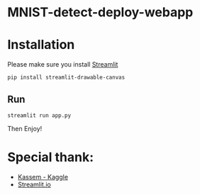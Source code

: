 # MNIST-detect-deploy-webapp



# Installation

Please make sure you install [Streamlit](https://docs.streamlit.io/library/get-started/installation#install-streamlit-on-windows)

```shell script
pip install streamlit-drawable-canvas 
```

## Run

```shell script
streamlit run app.py
```

Then Enjoy!

# Special thank:

- [Kassem - Kaggle](https://www.kaggle.com/elcaiseri/mnist-simple-cnn-keras-accuracy-0-99-top-1/notebook)
- [Streamlit.io](https://streamlit.io/)
